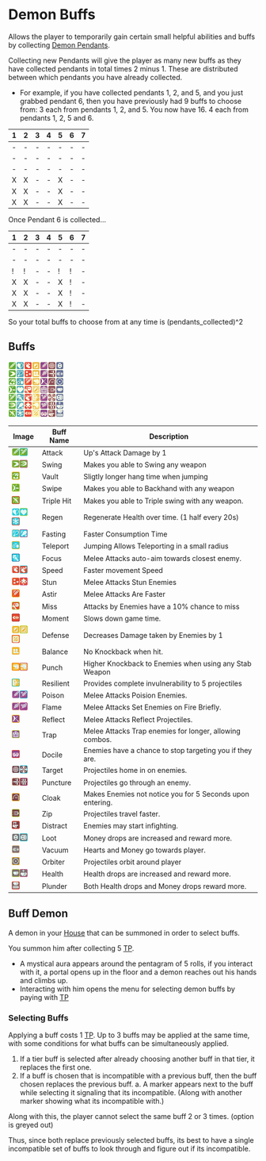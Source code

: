 # Demon Buffs

Allows the player to temporarily gain certain small helpful abilities and buffs by collecting [Demon Pendants](obtainables.md#demon-pendants).

Collecting new Pendants will give the player as many new buffs as they have collected pendants in total times 2 minus 1. These are distributed between which pendants you have already collected.

- For example, if you have collected pendants 1, 2, and 5, and you just grabbed pendant 6, then you have previously had 9 buffs to choose from: 3 each from pendants 1, 2, and 5. You now have 16. 4 each from pendants 1, 2, 5 and 6.

|1|2|3|4|5|6|7|
|-|-|-|-|-|-|-|
|-|-|-|-|-|-|-|
|-|-|-|-|-|-|-|
|-|-|-|-|-|-|-|
|X|X|-|-|X|-|-|
|X|X|-|-|X|-|-|
|X|X|-|-|X|-|-|

Once Pendant 6 is collected...

|1|2|3|4|5|6|7|
|-|-|-|-|-|-|-|
|-|-|-|-|-|-|-|
|-|-|-|-|-|-|-|
|!|!|-|-|!|!|-|
|X|X|-|-|X|!|-|
|X|X|-|-|X|!|-|
|X|X|-|-|X|!|-|

So your total buffs to choose from at any time is (pendants_collected)^2

## Buffs

![demon buffs image](imgs/demon_buffs.png)

|Image                                                                                     | Buff Name |Description|
|----------------------------------------------------------------------------------------- |-----------|-----------|
|![Attack](imgs/demon_buffs_1.png)![Attack+](imgs/demon_buffs_29.png)                      | Attack    | Up's Attack Damage by 1|
|![Swing](imgs/demon_buffs_8.png)![Swing+](/imgs/demon_buffs_36.png)                                   | Swing     | Makes you able to Swing any weapon|
|![Vault](imgs/demon_buffs_15.png)                                                            | Vault     | Sligtly longer hang time when jumping|
|![Swipe](imgs/demon_buffs_22.png)                                                            | Swipe     | Makes you able to Backhand with any weapon|
|![Triple Hit](imgs/demon_buffs_43.png)                                                            | Triple Hit| Makes you able to Triple swing with any weapon.|
|![Regen](imgs/demon_buffs_2.png)![Regen+](imgs/demon_buffs_23.png)![Regen++](imgs/demon_buffs_44.png) | Regen     | Regenerate Health over time. (1 half every 20s)|
|![Fasting](imgs/demon_buffs_9.png)![Fasting](imgs/demon_buffs_37.png)                               | Fasting   | Faster Consumption Time|
|![Teleport](imgs/demon_buffs_16.png)                                                            | Teleport  | Jumping Allows Teleporting in a small radius|
|![Focus](imgs/demon_buffs_30.png)                                                            | Focus     | Melee Attacks auto-aim towards closest enemy.|
|![Speed](imgs/demon_buffs_3.png)![Speed+](imgs/demon_buffs_31.png)                               | Speed     | Faster movement Speed|
|![Stun](imgs/demon_buffs_10.png)![Stun++](imgs/demon_buffs_38.png)                              | Stun      | Melee Attacks Stun Enemies|
|![Astir](imgs/demon_buffs_17.png)                                                            | Astir     | Melee Attacks Are Faster|
|![Miss](imgs/demon_buffs_24.png)                                                            | Miss     | Attacks by Enemies have a 10% chance to miss|
|![Moment](imgs/demon_buffs_45.png)                                                            | Moment    | Slows down game time.|
|![Defense](imgs/demon_buffs_4.png)![Defense+](imgs/demon_buffs_25.png)![Defense++](imgs/demon_buffs_46.png) | Defense   | Decreases Damage taken by Enemies by 1|
|![Balance](imgs/demon_buffs_11.png)                                                            | Balance   | No Knockback when hit.|
|![Punch](imgs/demon_buffs_18.png)![Punch+](imgs/demon_buffs_39.png)                              | Punch     | Higher Knockback to Enemies when using any Stab Weapon|
|![Resil](imgs/demon_buffs_32.png)                                                            | Resilient | Provides complete invulnerability to 5 projectiles|
|![Poison](imgs/demon_buffs_5.png)![Poison+](imgs/demon_buffs_33.png)                               | Poison    | Melee Attacks Poision Enemies.|
|![Flame](imgs/demon_buffs_12.png)![Flame+](imgs/demon_buffs_40.png)                              | Flame     | Melee Attacks Set Enemies on Fire Briefly.|
|![Reflect](imgs/demon_buffs_19.png)                                                            | Reflect   | Melee Attacks Reflect Projectiles.|
|![Trap](imgs/demon_buffs_26.png)                                                            | Trap      | Melee Attacks Trap enemies for longer, allowing combos.|
|![Docile](imgs/demon_buffs_47.png)                                                            | Docile    | Enemies have a chance to stop targeting you if they are.|
|![Target](imgs/demon_buffs_6.png)![Target+](imgs/demon_buffs_34.png)                               | Target    | Projectiles home in on enemies.|
|![Puncture](imgs/demon_buffs_13.png)![Puncture+](imgs/demon_buffs_41.png)                              | Puncture  | Projectiles go through an enemy.|
|![Cloak](imgs/demon_buffs_20.png)                                                            | Cloak     | Makes Enemies not notice you for 5 Seconds upon entering.|
|![Zip](imgs/demon_buffs_27.png)                                                            | Zip       | Projectiles travel faster.|
|![Distract](imgs/demon_buffs_48.png)                                                            | Distract  | Enemies may start infighting.|
|![Loot](imgs/demon_buffs_7.png)![Loot+](imgs/demon_buffs_35.png)                               | Loot      | Money drops are increased and reward more.|
|![Vacuum](imgs/demon_buffs_14.png)                                                            | Vacuum    | Hearts and Money go towards player.|
|![Orbiter](imgs/demon_buffs_21.png)                                                            | Orbiter   | Projectiles orbit around player|
|![Health](imgs/demon_buffs_28.png)![Health+](imgs/demon_buffs_42.png)                              | Health    | Health drops are increased and reward more.|
|![Plunder](imgs/demon_buffs_49.png)                                                            | Plunder   | Both Health drops and Money drops reward more.|

## Buff Demon

A demon in your [House](/overworld.md#players-house) that can be summoned in order to select buffs.

You summon him after collecting 5 [TP](/obtainables.md#toilet-paper).

- A mystical aura appears around the pentagram of 5 rolls, if you interact with it, a portal opens up in the floor and a demon reaches out his hands and climbs up.
- Interacting with him opens the menu for selecting demon buffs by paying with [TP](/obtainables.md#toilet-paper)

### Selecting Buffs

Applying a buff costs 1 [TP](/obtainables.md#toilet-paper).
Up to 3 buffs may be applied at the same time, with some conditions for what buffs can be simultaneously applied.

1. If a tier buff is selected after already choosing another buff in that tier, it replaces the first one.
2. If a buff is chosen that is incompatible with a previous buff, then the buff chosen replaces the previous buff.
  a. A marker appears next to the buff while selecting it signaling that its incompatible. (Along with another marker showing what its incompatible with.)

Along with this, the player cannot select the same buff 2 or 3 times. (option is greyed out)

Thus, since both replace previously selected buffs, its best to have a single incompatible set of buffs to look through and figure out if its incompatible.
